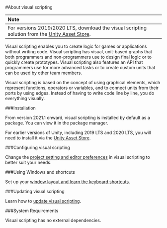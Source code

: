 #About visual scripting

| **Note**                                                     |
| :----------------------------------------------------------- |
| For versions 2019/2020 LTS, download the visual scripting solution from the [Unity Asset Store](https://assetstore.unity.com/packages/tools/visual-bolt-163802). |

Visual scripting enables you to create logic for games or applications without writing code. Visual scripting has visual, unit-based graphs that both programmers and non-programmers use to design final logic or to quickly create prototypes. Visual scripting also features an API that programmers use for more advanced tasks or to create custom units that can be used by other team members.

Visual scripting is based on the concept of using graphical elements, which represent functions, operators or variables, and to connect units from their ports by using edges. Instead of having to write code line by line, you do everything visually.

###Installation

From version 2021.1 onward, visual scripting is installed by default as a package. You can view it in the package manager.

For earlier versions of Unity, including 2019 LTS and 2020 LTS, you will need to install it via the [Unity Asset Store](https://assetstore.unity.com/packages/tools/visual-bolt-163802).

###Configuring visual scripting

Change the [project setting and editor preferences](vs-configuration.md)  in visual scripting to better suit your needs.

###Using Windows and shortcuts

Set up your [window layout and learn the keyboard shortcuts](vs-windows-shortcuts.md).

###Updating visual scripting

Learn how to [update visual scripting](vs-update-backups.md).

###System Requirements

Visual scripting has no external dependencies.



